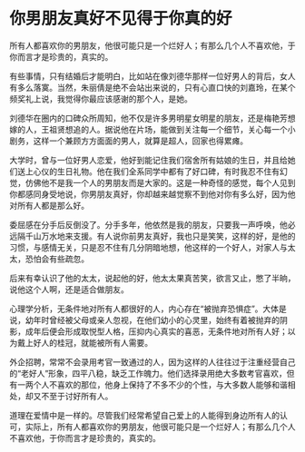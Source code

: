 # 你男朋友真好不见得于你真的好

所有人都喜欢你的男朋友，他很可能只是一个烂好人；有那么几个人不喜欢他，于你而言才是珍贵的，真实的。 

有些事情，只有结婚后才能明白，比如站在像刘德华那样一位好男人的背后，女人有多么落寞。当然，朱丽倩是绝不会站出来说的，只有心直口快的刘嘉玲，在某个频奖礼上说，我觉得你最应该感谢的那个人，是她。 

刘德华在圈内的口碑众所周知，他不仅是许多男明星女明星的朋友，还是梅艳芳想嫁的人，王祖贤想追的人。据说他在片场，能做到关注每一个细节，关心每一个小剧务，这样一个兼顾方方面面的男人，就算是超人，回家也得累瘫。 

大学时，曾与一位好男人恋爱，他好到能记住我们宿舍所有姑娘的生日，并且给她们送上心仪的生日礼物。他在我们全系同学中都有了好口碑，有时我忍不住有幻觉，仿佛他不是我一个人的男朋友而是大家的。这是一种奇怪的感觉，每个人见到你都感同身受地说，你男朋友真好，你却越来越觉察不到他对你有多么好，因为他对所有人都是那么好。 

委屈感在分手后反倒没了。分手多年，他依然是我的朋友，只要我一声呼唤，他必远隔千山万水地来支援。有人说你前男友真好，我也只是笑笑，这样的好，是他的习惯，与感情无关，只是忍不住有几分阴暗地想，他这样的一个好人，对家人与太太，恐怕会有些疏忽。 

后来有幸认识了他的太太，说起他的好，他太太果真苦笑，欲言又止，憋了半晌，说他这个人啊，还是适合做朋友。 

心理学分析，无条件地对所有人都很好的人，内心存在“被抛弃恐惧症”。大体是说，幼年时曾经被父母或亲人忽视，在他们幼小的心灵里，始终有着被抛弃的阴影，成年后便会形成取悦型人格，压抑内心真实的喜恶，无条件地对所有人好；以为戴上好人的桂冠，就能被所有人需要。 

外企招聘，常常不会录用考官一致通过的人，因为这样的人往往过于注重经营自己的“老好人”形象，四平八稳，缺乏工作魄力。他们选择录用绝大多数考官喜欢，但有一两个人不喜欢的那位，他身上保持了不多不少的个性，与大多数人能够和谐相处，却又不至于讨好所有人。 

道理在爱情中是一样的。尽管我们经常希望自己爱上的人能得到身边所有人的认可，实际上，所有人都喜欢你的男朋友，他很可能只是一个烂好人；有那么几个人不喜欢他，于你而言才是珍贵的，真实的。